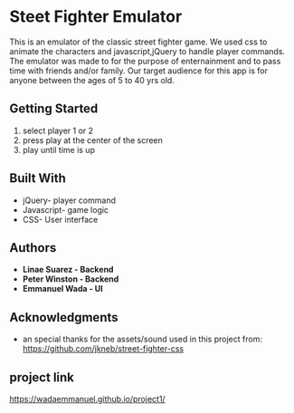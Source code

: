 # Steet Fighter Emulator

This is an emulator of the classic street fighter game. We used css to animate the characters and javascript,jQuery to handle player commands. The emulator was made to for the purpose of enternainment and to pass time with friends and/or family. Our target audience for this app is for anyone between the ages of 5 to 40 yrs old. 

## Getting Started

1) select player 1 or 2
2) press play at the center of the screen 
3) play until time is up 

## Built With

* jQuery- player command
* Javascript- game logic
* CSS- User interface

## Authors

* **Linae Suarez - Backend** 
* **Peter Winston - Backend** 
* **Emmanuel Wada - UI** 

## Acknowledgments

* an special thanks for the assets/sound used in this project from: https://github.com/jkneb/street-fighter-css

## project link
https://wadaemmanuel.github.io/project1/
